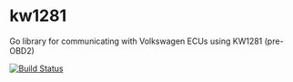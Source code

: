 # kw1281
Go library for communicating with Volkswagen ECUs using KW1281 (pre-OBD2)

[![Build Status](https://travis-ci.org/jd3nn1s/kw1281.svg?branch=master)](https://travis-ci.org/jd3nn1s/kw1281)
